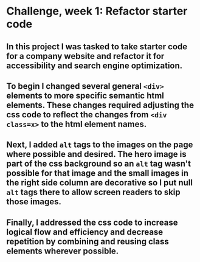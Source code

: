# Challenge, week 1: Refactor starter code

## In this project I was tasked to take starter code for a company website and refactor it for accessibility and search engine optimization.

## To begin I changed several general ```<div>``` elements to more specific semantic html elements. These changes required adjusting the css code to reflect the changes from ```<div class=x>``` to the html element names. 

## Next, I added `alt` tags to the images on the page where possible and desired. The hero image is part of the css background so an `alt` tag wasn't possible for that image and the small images in the right side column are decorative so I put null `alt` tags there to allow screen readers to skip those images. 

## Finally, I addressed the css code to increase logical flow and efficiency and decrease repetition by combining and reusing class elements wherever possible.


